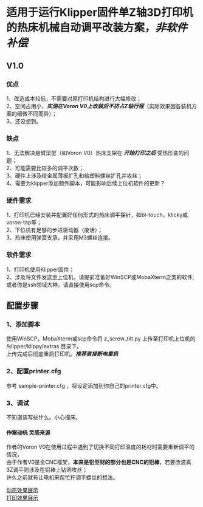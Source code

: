 # 适用于运行Klipper固件单Z轴3D打印机的热床机械自动调平改装方案，**_非软件补偿_**

## V1.0

### 优点
1、改造成本较低，不需要对原打印机结构进行大幅修改；  
2、空间占用小，**_实测在Voron V0上改装后不挤占Z轴行程_**（实际效果因各装机方案的细微不同而异）；  
3、还没想到。

### 缺点
1、无法解决悬臂梁型（如Voron V0）热床支架在 **_开始打印之后_** 受热形变的问题；  
2、可能需要比较多的调平次数；  
3、硬件上涉及给金属薄板扩孔和给塑料螺丝扩孔并攻丝；  
4、需要为klipper添加额外脚本，可能影响后续上位机软件的更新？

### 硬件需求
1、打印机已经安装并配置好任何形式的热床调平探针，如bl-touch，klicky或voron-tap等；  
2、下位机有足够的步进驱动器（废话）；  
3、热床使用弹簧支承，并采用M3螺丝连接。

### 软件需求
1、打印机使用Klipper固件；  
2、涉及将文件发送至上位机，请提前准备好WinSCP或MobaXterm之类的软件;或者你是ssh领域大神，请直接使用scp命令。

## 配置步骤
### 1、添加脚本
使用WinSCP，MobaXterm或scp命令将 z_screw_tilt.py 上传至打印机上位机的 /klipper/klippy/extras 目录下。  
上传完成后彻底重启打印机。**_推荐直接断电重启_**
### 2、配置printer.cfg
参考 sample-printer.cfg ，将设定添加到你自己的printer.cfg中。
### 3、调试
不知道该写些什么。小心撞床。


#### ~~作案动机~~ 灵感来源
作者的Voron V0在使用过程中遇到了切换不同打印温度的耗材时需要重新调平的情况，  
由于作者V0是全CNC框架，**本来是铝型材的部分也是CNC的铝棒**，若要改装真3Z调平则涉及在铝棒上钻洞攻丝；  
许久之前就有让电机来帮忙拧调平螺丝的想法。

[动态效果展示](https://www.bilibili.com/video/BV1yTqQYDEGn/?share_source=copy_web&vd_source=0f3cb729111e714f58a40fe601cbf980)  
[打印效果展示](./print-result.jpg)